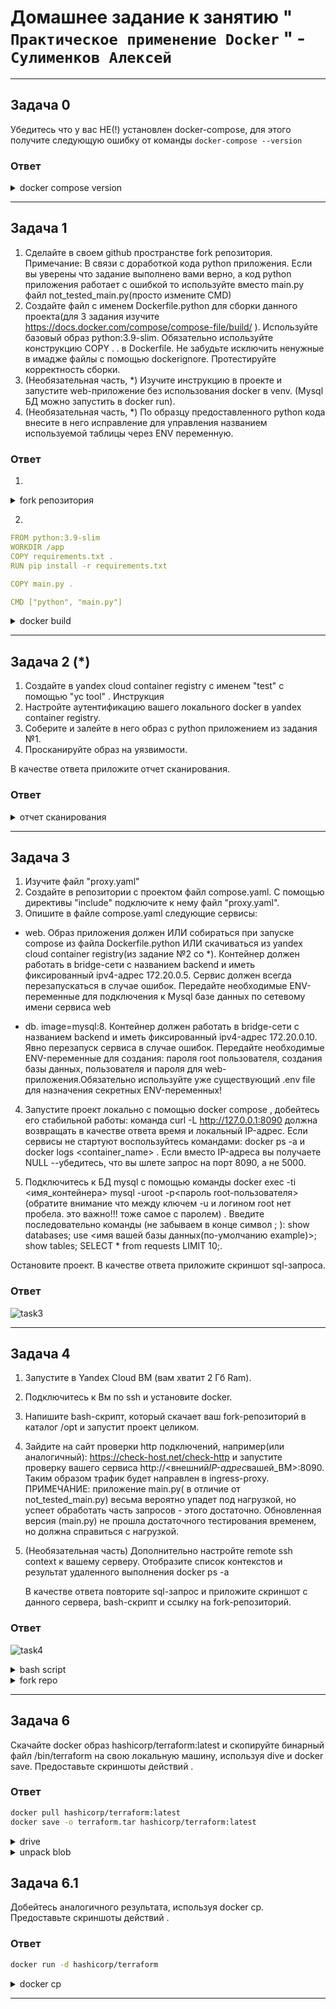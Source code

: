 # Домашнее задание к занятию " `Практическое применение Docker` " - `Сулименков Алексей`

---

## Задача 0

Убедитесь что у вас НЕ(!) установлен docker-compose, для этого получите следующую ошибку от команды `docker-compose --version`

### Ответ

<details> <summary>docker compose version</summary>

```bash
Docker Compose version v2.31.0-desktop.2
```

</details>

---

## Задача 1

1. Сделайте в своем github пространстве fork репозитория. Примечание: В связи с доработкой кода python приложения. Если вы уверены что задание выполнено вами верно, а код python приложения работает с ошибкой то используйте вместо main.py файл not_tested_main.py(просто измените CMD)
2. Создайте файл с именем Dockerfile.python для сборки данного проекта(для 3 задания изучите https://docs.docker.com/compose/compose-file/build/ ). Используйте базовый образ python:3.9-slim. Обязательно используйте конструкцию COPY . . в Dockerfile. Не забудьте исключить ненужные в имадже файлы с помощью dockerignore. Протестируйте корректность сборки.
3. (Необязательная часть, \*) Изучите инструкцию в проекте и запустите web-приложение без использования docker в venv. (Mysql БД можно запустить в docker run).
4. (Необязательная часть, \*) По образцу предоставленного python кода внесите в него исправление для управления названием используемой таблицы через ENV переменную.

### Ответ

1.

<details> <summary>fork репозитория</summary>

https://github.com/biparasite/shvirtd-example-python

</details>

2.

```yaml
FROM python:3.9-slim
WORKDIR /app
COPY requirements.txt .
RUN pip install -r requirements.txt

COPY main.py .

CMD ["python", "main.py"]
```

<details> <summary>docker build</summary>

![task1](https://github.com/biparasite/VIRT-04-HW/blob/main/task_1.2.png "task1")

</details>

---

## Задача 2 (\*)

1. Создайте в yandex cloud container registry с именем "test" с помощью "yc tool" . Инструкция
2. Настройте аутентификацию вашего локального docker в yandex container registry.
3. Соберите и залейте в него образ с python приложением из задания №1.
4. Просканируйте образ на уязвимости.

В качестве ответа приложите отчет сканирования.

### Ответ

<details> <summary>отчет сканирования</summary>

https://github.com/biparasite/VIRT-04-HW/blob/main/vulnerabilities.csv

![task2](https://github.com/biparasite/VIRT-04-HW/blob/main/task_2.png "task2")

</details>

---

## Задача 3

1.  Изучите файл "proxy.yaml"
2.  Создайте в репозитории с проектом файл compose.yaml. С помощью директивы "include" подключите к нему файл "proxy.yaml".
3.  Опишите в файле compose.yaml следующие сервисы:

- web. Образ приложения должен ИЛИ собираться при запуске compose из файла Dockerfile.python ИЛИ скачиваться из yandex cloud container registry(из задание №2 со \*). Контейнер должен работать в bridge-сети с названием backend и иметь фиксированный ipv4-адрес 172.20.0.5. Сервис должен всегда перезапускаться в случае ошибок. Передайте необходимые ENV-переменные для подключения к Mysql базе данных по сетевому имени сервиса web

- db. image=mysql:8. Контейнер должен работать в bridge-сети с названием backend и иметь фиксированный ipv4-адрес 172.20.0.10. Явно перезапуск сервиса в случае ошибок. Передайте необходимые ENV-переменные для создания: пароля root пользователя, создания базы данных, пользователя и пароля для web-приложения.Обязательно используйте уже существующий .env file для назначения секретных ENV-переменных!

4. Запустите проект локально с помощью docker compose , добейтесь его стабильной работы: команда curl -L http://127.0.0.1:8090 должна возвращать в качестве ответа время и локальный IP-адрес. Если сервисы не стартуют воспользуйтесь командами: docker ps -a и docker logs <container_name> . Если вместо IP-адреса вы получаете NULL --убедитесь, что вы шлете запрос на порт 8090, а не 5000.

5. Подключитесь к БД mysql с помощью команды docker exec -ti <имя_контейнера> mysql -uroot -p<пароль root-пользователя>(обратите внимание что между ключем -u и логином root нет пробела. это важно!!! тоже самое с паролем) . Введите последовательно команды (не забываем в конце символ ; ): show databases; use <имя вашей базы данных(по-умолчанию example)>; show tables; SELECT \* from requests LIMIT 10;.

Остановите проект. В качестве ответа приложите скриншот sql-запроса.

### Ответ

![task3](https://github.com/biparasite/VIRT-04-HW/blob/main/task_3.1.png "task3")

---

## Задача 4

1. Запустите в Yandex Cloud ВМ (вам хватит 2 Гб Ram).
2. Подключитесь к Вм по ssh и установите docker.
3. Напишите bash-скрипт, который скачает ваш fork-репозиторий в каталог /opt и запустит проект целиком.
4. Зайдите на сайт проверки http подключений, например(или аналогичный): https://check-host.net/check-http и запустите проверку вашего сервиса http://<внешний*IP-адрес*вашей_ВМ>:8090. Таким образом трафик будет направлен в ingress-proxy. ПРИМЕЧАНИЕ: приложение main.py( в отличие от not_tested_main.py) весьма вероятно упадет под нагрузкой, но успеет обработать часть запросов - этого достаточно. Обновленная версия (main.py) не прошла достаточного тестирования временем, но должна справиться с нагрузкой.
5. (Необязательная часть) Дополнительно настройте remote ssh context к вашему серверу. Отобразите список контекстов и результат удаленного выполнения docker ps -a

   В качестве ответа повторите sql-запрос и приложите скриншот с данного сервера, bash-скрипт и ссылку на fork-репозиторий.

### Ответ

![task4](https://github.com/biparasite/VIRT-04-HW/blob/main/task_4.1.png "task4")

<details> <summary>bash script</summary>

```bash
#!/bin/bash

REPO_URL="https://github.com/biparasite/shvirtd-example-python.git"
TARGET_DIR="/opt/shvirtd-example-python"

if [ "$EUID" -ne 0 ]; then
  echo "Pls, try run with sudo"
  exit
fi

echo "Install"

# Add Docker's official GPG key:
sudo apt-get update
sudo apt-get install ca-certificates curl
sudo install -m 0755 -d /etc/apt/keyrings
sudo curl -fsSL https://download.docker.com/linux/ubuntu/gpg -o /etc/apt/keyrings/docker.asc
sudo chmod a+r /etc/apt/keyrings/docker.asc

# Add the repository to Apt sources:
echo \
  "deb [arch=$(dpkg --print-architecture) signed-by=/etc/apt/keyrings/docker.asc] https://download.docker.com/linux/ubuntu \
  $(. /etc/os-release && echo "${UBUNTU_CODENAME:-$VERSION_CODENAME}") stable" | \
  sudo tee /etc/apt/sources.list.d/docker.list > /dev/null
sudo apt-get update
sudo apt-get install docker-ce docker-ce-cli containerd.io docker-buildx-plugin docker-compose-plugin

git clone "$REPO_URL" "$TARGET_DIR"

cd "$TARGET_DIR" || exit

sudo docker compose up -d

```

</details>

<details> <summary>fork repo</summary>

https://github.com/biparasite/shvirtd-example-python.git

</details>

---

## Задача 6

Скачайте docker образ hashicorp/terraform:latest и скопируйте бинарный файл /bin/terraform на свою локальную машину, используя dive и docker save. Предоставьте скриншоты действий .

### Ответ

```bash
docker pull hashicorp/terraform:latest
docker save -o terraform.tar hashicorp/terraform:latest
```

<details> <summary>drive</summary>

![task6](https://github.com/biparasite/VIRT-04-HW/blob/main/task_6.1.png "task1")

</details>

<details> <summary>unpack blob</summary>

![task6](https://github.com/biparasite/VIRT-04-HW/blob/main/task_6.1.1.png "task1")

</details>

## Задача 6.1

Добейтесь аналогичного результата, используя docker cp.
Предоставьте скриншоты действий .

### Ответ

```bash
docker run -d hashicorp/terraform
```

<details> <summary>docker cp</summary>

![task6](https://github.com/biparasite/VIRT-04-HW/blob/main/task_6.2.png "task2")

</details>

---
